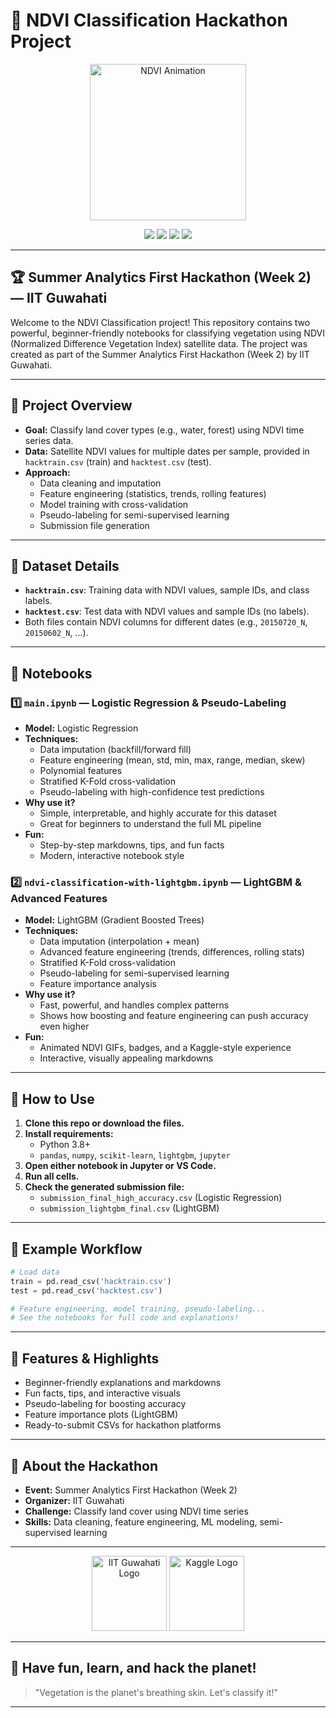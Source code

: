 # 🌱 NDVI Classification Hackathon Project

<p align="center">
  <img src="https://media4.giphy.com/media/v1.Y2lkPTc5MGI3NjExdzQ1Nzl4Zng0NDNydnR4dmk1a3Jua3B2em1pamM1cHB4bWp4bDRwYyZlcD12MV9pbnRlcm5hbF9naWZfYnlfaWQmY3Q9Zw/l3V0megwbBeETMgZa/giphy.gif" width="250" alt="NDVI Animation"/>
</p>

<p align="center">
  <img src="https://img.shields.io/badge/Model-Logistic%20Regression-blue?style=for-the-badge"/>
  <img src="https://img.shields.io/badge/Model-LightGBM-green?style=for-the-badge"/>
  <img src="https://img.shields.io/badge/Accuracy-99%2B%25-success?style=for-the-badge"/>
  <img src="https://img.shields.io/badge/Hackathon-IIT%20Guwahati-orange?style=for-the-badge"/>
</p>

---

## 🏆 Summer Analytics First Hackathon (Week 2) — IIT Guwahati

Welcome to the NDVI Classification project! This repository contains two powerful, beginner-friendly notebooks for classifying vegetation using NDVI (Normalized Difference Vegetation Index) satellite data. The project was created as part of the Summer Analytics First Hackathon (Week 2) by IIT Guwahati.

---

## 🚀 Project Overview

- **Goal:** Classify land cover types (e.g., water, forest) using NDVI time series data.
- **Data:** Satellite NDVI values for multiple dates per sample, provided in `hacktrain.csv` (train) and `hacktest.csv` (test).
- **Approach:**
  - Data cleaning and imputation
  - Feature engineering (statistics, trends, rolling features)
  - Model training with cross-validation
  - Pseudo-labeling for semi-supervised learning
  - Submission file generation

---

## 📁 Dataset Details

- **`hacktrain.csv`**: Training data with NDVI values, sample IDs, and class labels.
- **`hacktest.csv`**: Test data with NDVI values and sample IDs (no labels).
- Both files contain NDVI columns for different dates (e.g., `20150720_N`, `20150602_N`, ...).

---

## 📓 Notebooks

### 1️⃣ `main.ipynb` — Logistic Regression & Pseudo-Labeling

- **Model:** Logistic Regression
- **Techniques:**
  - Data imputation (backfill/forward fill)
  - Feature engineering (mean, std, min, max, range, median, skew)
  - Polynomial features
  - Stratified K-Fold cross-validation
  - Pseudo-labeling with high-confidence test predictions
- **Why use it?**
  - Simple, interpretable, and highly accurate for this dataset
  - Great for beginners to understand the full ML pipeline
- **Fun:**
  - Step-by-step markdowns, tips, and fun facts
  - Modern, interactive notebook style

### 2️⃣ `ndvi-classification-with-lightgbm.ipynb` — LightGBM & Advanced Features

- **Model:** LightGBM (Gradient Boosted Trees)
- **Techniques:**
  - Data imputation (interpolation + mean)
  - Advanced feature engineering (trends, differences, rolling stats)
  - Stratified K-Fold cross-validation
  - Pseudo-labeling for semi-supervised learning
  - Feature importance analysis
- **Why use it?**
  - Fast, powerful, and handles complex patterns
  - Shows how boosting and feature engineering can push accuracy even higher
- **Fun:**
  - Animated NDVI GIFs, badges, and a Kaggle-style experience
  - Interactive, visually appealing markdowns

---

## 🧩 How to Use

1. **Clone this repo or download the files.**
2. **Install requirements:**
   - Python 3.8+
   - `pandas`, `numpy`, `scikit-learn`, `lightgbm`, `jupyter`
3. **Open either notebook in Jupyter or VS Code.**
4. **Run all cells.**
5. **Check the generated submission file:**
   - `submission_final_high_accuracy.csv` (Logistic Regression)
   - `submission_lightgbm_final.csv` (LightGBM)

---

## 🧪 Example Workflow

```python
# Load data
train = pd.read_csv('hacktrain.csv')
test = pd.read_csv('hacktest.csv')

# Feature engineering, model training, pseudo-labeling...
# See the notebooks for full code and explanations!
```

---

## 🎉 Features & Highlights

- Beginner-friendly explanations and markdowns
- Fun facts, tips, and interactive visuals
- Pseudo-labeling for boosting accuracy
- Feature importance plots (LightGBM)
- Ready-to-submit CSVs for hackathon platforms

---

## 🏅 About the Hackathon

- **Event:** Summer Analytics First Hackathon (Week 2)
- **Organizer:** IIT Guwahati
- **Challenge:** Classify land cover using NDVI time series
- **Skills:** Data cleaning, feature engineering, ML modeling, semi-supervised learning

---

<p align="center">
  <img src="https://www.clipartmax.com/png/middle/334-3342031_iit-guwahati-logo.png" width="120" alt="IIT Guwahati Logo"/>
  <img src="https://www.kaggle.com/static/images/site-logo.png" width="120" alt="Kaggle Logo"/>
</p>

---

## 🤩 Have fun, learn, and hack the planet!

> "Vegetation is the planet's breathing skin. Let's classify it!"

---
